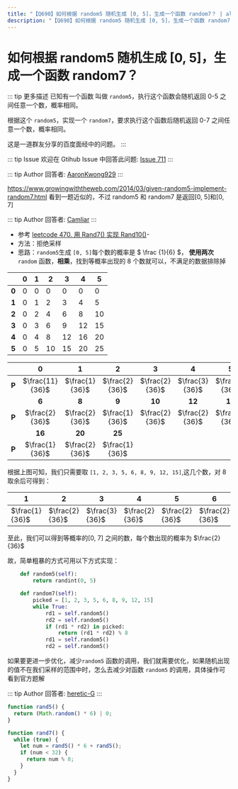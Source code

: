 ```yaml
---
title: "【Q690】如何根据 random5 随机生成 [0, 5]，生成一个函数 random7？ | algorithm,code高频面试题"
description: "【Q690】如何根据 random5 随机生成 [0, 5]，生成一个函数 random7？ 字节跳动面试题、阿里腾讯面试题、美团小米面试题。"
---
```


# 如何根据 random5 随机生成 [0, 5]，生成一个函数 random7？

::: tip 更多描述
已知有一个函数 叫做 `random5`，执行这个函数会随机返回 0-5 之间任意一个数，概率相同。

根据这个 `random5`，实现一个 `random7`，要求执行这个函数后随机返回 0-7 之间任意一个数，概率相同。

这是一道群友分享的百度面经中的问题。
:::

::: tip Issue
欢迎在 Gtihub Issue 中回答此问题: [Issue 711](https://github.com/shfshanyue/Daily-Question/issues/711)
:::

::: tip Author
回答者: [AaronKwong929](https://github.com/AaronKwong929)
:::

https://www.growingwiththeweb.com/2014/03/given-random5-implement-random7.html
看到一题近似的，不过 random5 和 random7 是返回[0, 5]和[0, 7]

::: tip Author
回答者: [Camliar](https://github.com/Camliar)
:::

- 参考 [leetcode 470. 用 Rand7() 实现 Rand10()](https://leetcode-cn.com/problems/implement-rand10-using-rand7/)-
- 方法：拒绝采样
- 思路：`random5`生成 `[0, 5]`每个数的概率是 $ \frac {1}{6} $， **使用两次** `random` 函数，**相乘**，找到等概率出现的 8 个数就可以，不满足的数据排除掉

|       | 0   | 1   | 2   | 3   | 4   | 5   |
| ----- | --- | --- | --- | --- | --- | --- |
| **0** | 0   | 0   | 0   | 0   | 0   | 0   |
| **1** | 0   | 1   | 2   | 3   | 4   | 5   |
| **2** | 0   | 2   | 4   | 6   | 8   | 10  |
| **3** | 0   | 3   | 6   | 9   | 12  | 15  |
| **4** | 0   | 4   | 8   | 12  | 16  | 20  |
| **5** | 0   | 5   | 10  | 15  | 20  | 25  |

|       |      **0**      |     **1**      |     **2**      |     **3**      |     **4**      |     **5**      |
| ----- | :-------------: | :------------: | :------------: | :------------: | :------------: | :------------: |
| **P** | $\frac{11}{36}$ | $\frac{1}{36}$ | $\frac{2}{36}$ | $\frac{2}{36}$ | $\frac{3}{36}$ | $\frac{2}{36}$ |
|       |      **6**      |     **8**      |     **9**      |     **10**     |     **12**     |     **15**     |
| **P** | $\frac{2}{36}$  | $\frac{2}{36}$ | $\frac{1}{36}$ | $\frac{2}{36}$ | $\frac{2}{36}$ | $\frac{2}{36}$ |
|       |     **16**      |     **20**     |     **25**     |                |                |                |
| **P** | $\frac{1}{36}$  | $\frac{2}{36}$ | $\frac{1}{36}$ |                |                |                |

根据上图可知，我们只需要取 `[1, 2, 3, 5, 6, 8, 9, 12, 15]`,这几个数，对 8 取余后可得到：

| 1              | 2              | 3              | 4              | 5              | 6              | 0              | 1              | 7              |
| -------------- | -------------- | -------------- | -------------- | -------------- | -------------- | -------------- | -------------- | -------------- |
| $\frac{1}{36}$ | $\frac{2}{36}$ | $\frac{3}{36}$ | $\frac{2}{36}$ | $\frac{2}{36}$ | $\frac{2}{36}$ | $\frac{2}{36}$ | $\frac{1}{36}$ | $\frac{2}{36}$ |

至此，我们可以得到等概率的[0, 7] 之间的数，每个数出现的概率为 $\frac{2}{36}$

故，简单粗暴的方式可用以下方式实现：

```python
    def random5(self):
        return randint(0, 5)

    def random7(self):
        picked = [1, 2, 3, 5, 6, 8, 9, 12, 15]
        while True:
            rd1 = self.random5()
            rd2 = self.random5()
            if (rd1 * rd2) in picked:
                return (rd1 * rd2) % 8
            rd1 = self.random5()
            rd2 = self.random5()
```

如果要更进一步优化，减少`random5` 函数的调用，我们就需要优化，如果随机出现的值不在我们采样的范围中时，怎么去减少对函数 `random5` 的调用，具体操作可看到官方题解

::: tip Author
回答者: [heretic-G](https://github.com/heretic-G)
:::

```javascript
function rand5() {
  return (Math.random() * 6) | 0;
}

function rand7() {
  while (true) {
    let num = rand5() * 6 + rand5();
    if (num < 32) {
      return num % 8;
    }
  }
}
```
